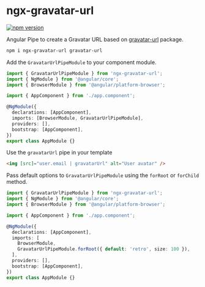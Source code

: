 # ngx-gravatar-url

[![npm version](https://badge.fury.io/js/ngx-gravatar-url.svg)](https://www.npmjs.com/package/ngx-gravatar-url)

Angular Pipe to create a Gravatar URL based on [gravatar-url](https://github.com/sindresorhus/gravatar-url#readme) package.

```bash
npm i ngx-gravatar-url gravatar-url
```

Add the `GravatarUrlPipeModule` to your component module.

```ts
import { GravatarUrlPipeModule } from 'ngx-gravatar-url';
import { NgModule } from '@angular/core';
import { BrowserModule } from '@angular/platform-browser';

import { AppComponent } from './app.component';

@NgModule({
  declarations: [AppComponent],
  imports: [BrowserModule, GravatarUrlPipeModule],
  providers: [],
  bootstrap: [AppComponent],
})
export class AppModule {}
```

Use the `gravatarUrl` pipe in your template

```html
<img [src]="user.email | gravatarUrl" alt="User avatar" />
```

Pass default options to `GravatarUrlPipeModule` using the `forRoot` or `forChild` method.

```ts
import { GravatarUrlPipeModule } from 'ngx-gravatar-url';
import { NgModule } from '@angular/core';
import { BrowserModule } from '@angular/platform-browser';

import { AppComponent } from './app.component';

@NgModule({
  declarations: [AppComponent],
  imports: [
    BrowserModule,
    GravatarUrlPipeModule.forRoot({ default: 'retro', size: 100 }),
  ],
  providers: [],
  bootstrap: [AppComponent],
})
export class AppModule {}
```
